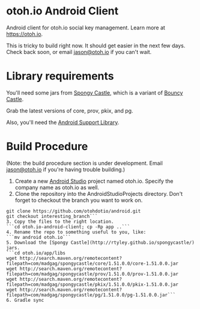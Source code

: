 # otoh.io Android Client

Android client for otoh.io social key management.  Learn more at https://otoh.io.

This is tricky to build right now.  It should get easier in the next few days.  Check back soon, or email jason@otoh.io if you can't wait.

# Library requirements

You'll need some jars from [Spongy Castle](http://rtyley.github.io/spongycastle/), which is a variant of [Bouncy Castle](http://www.bouncycastle.org/java.html).

Grab the latest versions of core, prov, pkix, and pg.

Also, you'll need the [Android Support Library](https://developer.android.com/tools/support-library/setup.html).

# Build Procedure
(Note: the build procedure section is under development. Email jason@otoh.io if you're having trouble building.)

1. Create a new [Android Studio](http://developer.android.com/tools/studio/index.html) project named otoh.io. Specify the company name as otoh.io as well.  
2. Clone the repository into the AndroidStudioProjects directory. Don't forget to checkout the branch you want to work on.  
```cd ~/AndroidStudioProjects/otoh.io
git clone https://github.com/otohdotio/android.git
git checkout interesting_branch```
3. Copy the files to the right location.  
```cd otoh.io-android-client; cp -Rp app ..```  
4. Rename the repo to something useful to you, like:  
```mv android otoh.io```  
5. Download the [Spongy Castle](http://rtyley.github.io/spongycastle/) jars.  
```cd otoh.io/app/libs
wget http://search.maven.org/remotecontent?filepath=com/madgag/spongycastle/core/1.51.0.0/core-1.51.0.0.jar
wget http://search.maven.org/remotecontent?filepath=com/madgag/spongycastle/prov/1.51.0.0/prov-1.51.0.0.jar
wget http://search.maven.org/remotecontent?filepath=com/madgag/spongycastle/pkix/1.51.0.0/pkix-1.51.0.0.jar
wget http://search.maven.org/remotecontent?filepath=com/madgag/spongycastle/pg/1.51.0.0/pg-1.51.0.0.jar```
6. Gradle sync  
